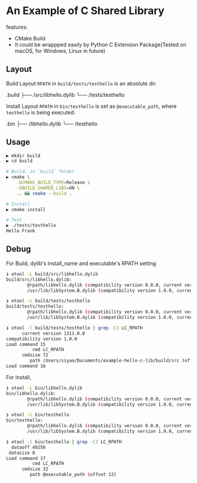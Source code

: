 # An Example of C Shared Library

features:

- CMake Build
- It could be wrappped easily by Python C Extension Package(Tested on macOS, for Windows, Linux in future)

## Layout

Build Layout
`RPATH` in `build/tests/testhello` is an absolute dir.

.build
├── /src/libhello.dylib
└── /tests/testhello

Install Layout
`RPATH` in `bin/testhello` is set as `@executable_path`, where `testhello` is being executed.

.bin
├── /libhello.dylib
└── /testhello

## Usage

```sh
▶ mkdir build
▶ cd build

# Build, in `build` folder
▶ cmake \
    -DCMAKE_BUILD_TYPE=Release \
    -DBUILD_SHARED_LIBS=ON \
    .. && cmake --build .

# Install
▶ cmake install

# Test
▶ ./tests/testhello
Hello Frank
```

## Debug

For Build, dylib's install_name and executable's RPATH setting

```sh
❯ otool -L build/src/libhello.dylib
build/src/libhello.dylib:
        @rpath/libhello.dylib (compatibility version 0.0.0, current version 0.0.0)
        /usr/lib/libSystem.B.dylib (compatibility version 1.0.0, current version 1311.0.0)

❯ otool -L build/tests/testhello
build/tests/testhello:
        @rpath/libhello.dylib (compatibility version 0.0.0, current version 0.0.0)
        /usr/lib/libSystem.B.dylib (compatibility version 1.0.0, current version 1311.0.0)

❯ otool -l build/tests/testhello | grep -C3 LC_RPATH
      current version 1311.0.0
compatibility version 1.0.0
Load command 15
          cmd LC_RPATH
      cmdsize 72
         path /Users/siyao/Documents/example-hello-c-lib/build/src (offset 12)
Load command 16
```

For Install,

```sh
❯ otool -L bin/libhello.dylib
bin/libhello.dylib:
        @rpath/libhello.dylib (compatibility version 0.0.0, current version 0.0.0)
        /usr/lib/libSystem.B.dylib (compatibility version 1.0.0, current version 1311.0.0)

❯ otool -L bin/testhello
bin/testhello:
        @rpath/libhello.dylib (compatibility version 0.0.0, current version 0.0.0)
        /usr/lib/libSystem.B.dylib (compatibility version 1.0.0, current version 1311.0.0)

❯ otool -l bin/testhello | grep -C3 LC_RPATH
  dataoff 49256
 datasize 0
Load command 17
          cmd LC_RPATH
      cmdsize 32
         path @executable_path (offset 12)
```
